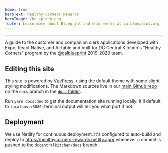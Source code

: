 ```yaml
---
home: true
heroText: Healthy Corners Rewards
heroImage: /hc_splash.png
footer: Learn more about Blueprint and what we do at calblueprint.org
---
```


---

A guide to the customer and companion clerk applications developed with Expo, React Native, and Airtable and built for DC Central Kitchen's "Healthy Corners" program by the [@calblueprint](https://calblueprint.org) 2019-2020 team.

## Editing this site

This site is powered by [VuePress](https://vuepress.vuejs.org/), using the default theme with some slight styling modifications. The Markdown sources live in our [main Github repo](https://github.com/calblueprint/dccentralkitchen) on the `docs` branch in the [`docs` folder](https://github.com/calblueprint/dccentralkitchen/tree/docs/docs).

Run `yarn docs:dev` to get the documentation site running locally. It'll default to `localhost:8080`; terminal output will tell you what port if not.

## Deployment

We use Netlify for continuous deployment. It's configured to auto-build and deploy to <https://healthycorners-rewards.netlify.app/> whenever a commit is pushed to the `dccentralkitchen/docs` branch.
